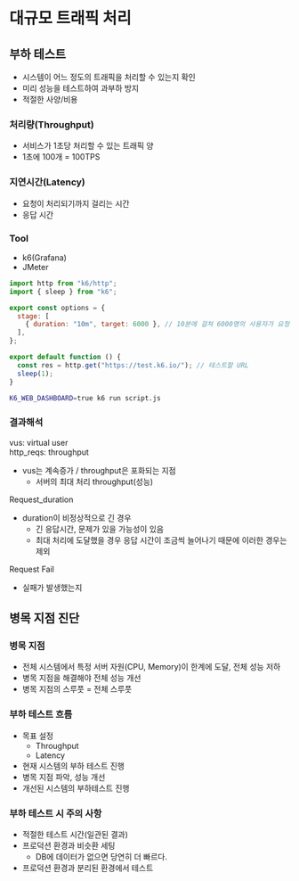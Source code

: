 # 대규모 트래픽 처리

## 부하 테스트

- 시스템이 어느 정도의 트래픽을 처리할 수 있는지 확인
- 미리 성능을 테스트하여 과부하 방지
- 적절한 사양/비용

### 처리량(Throughput)

- 서비스가 1초당 처리할 수 있는 트래픽 양
- 1초에 100개 = 100TPS

### 지연시간(Latency)

- 요청이 처리되기까지 걸리는 시간
- 응답 시간

### Tool

- k6(Grafana)
- JMeter

```javascript
import http from "k6/http";
import { sleep } from "k6";

export const options = {
  stage: [
    { duration: "10m", target: 6000 }, // 10분에 걸쳐 6000명의 사용자가 요청을 보내게
  ],
};

export default function () {
  const res = http.get("https://test.k6.io/"); // 테스트할 URL
  sleep(1);
}
```

```bash
K6_WEB_DASHBOARD=true k6 run script.js
```

### 결과해석

vus: virtual user<br>
http_reqs: throughput
- vus는 계속증가 / throughput은 포화되는 지점
  - 서버의 최대 처리 throughput(성능)

Request_duration
- duration이 비정상적으로 긴 경우
  - 긴 응답시간, 문제가 있을 가능성이 있음
  - 최대 처리에 도달했을 경우 응답 시간이 조금씩 늘어나기 때문에 이러한 경우는 제외

Request Fail
- 실패가 발생했는지

## 병목 지점 진단 

### 병목 지점

- 전체 시스템에서 특정 서버 자원(CPU, Memory)이 한계에 도달, 전체 성능 저하
- 병목 지점을 해결해야 전체 성능 개선
- 병목 지점의 스루풋 = 전체 스루풋

### 부하 테스트 흐름

- 목표 설정
  - Throughput
  - Latency
- 현재 시스템의 부하 테스트 진행
- 병목 지점 파악, 성능 개선
- 개선된 시스템의 부하테스트 진행

### 부하 테스트 시 주의 사항

- 적절한 테스트 시간(일관된 결과)
- 프로덕션 환경과 비슷환 세팅
  - DB에 데이터가 없으면 당연히 더 빠르다.
- 프로덕션 환경과 분리된 환경에서 테스트